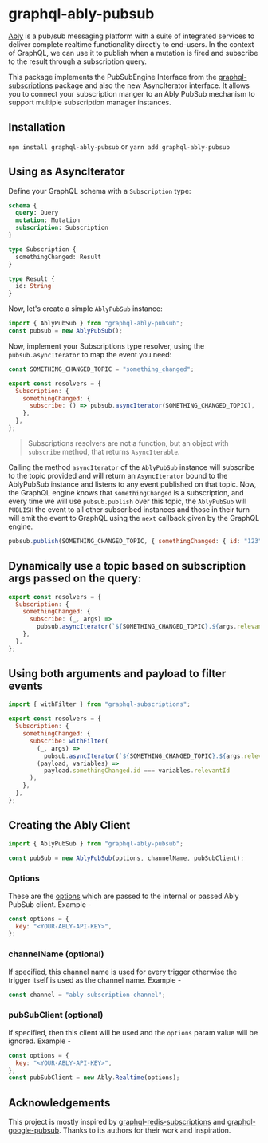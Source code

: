 # graphql-ably-pubsub

[Ably](https://www.ably.io/documentation) is a pub/sub messaging platform with a suite of integrated services to deliver complete realtime functionality directly to end-users. In the context of GraphQL, we can use it to publish when a mutation is fired and subscribe to the result through a subscription query.

This package implements the PubSubEngine Interface from the [graphql-subscriptions](https://github.com/apollographql/graphql-subscriptions) package and also the new AsyncIterator interface.
It allows you to connect your subscription manger to an Ably PubSub mechanism to support multiple subscription manager instances.

## Installation

`npm install graphql-ably-pubsub`
or
`yarn add graphql-ably-pubsub`

## Using as AsyncIterator

Define your GraphQL schema with a `Subscription` type:

```graphql
schema {
  query: Query
  mutation: Mutation
  subscription: Subscription
}

type Subscription {
  somethingChanged: Result
}

type Result {
  id: String
}
```

Now, let's create a simple `AblyPubSub` instance:

```javascript
import { AblyPubSub } from "graphql-ably-pubsub";
const pubsub = new AblyPubSub();
```

Now, implement your Subscriptions type resolver, using the `pubsub.asyncIterator` to map the event you need:

```javascript
const SOMETHING_CHANGED_TOPIC = "something_changed";

export const resolvers = {
  Subscription: {
    somethingChanged: {
      subscribe: () => pubsub.asyncIterator(SOMETHING_CHANGED_TOPIC),
    },
  },
};
```

> Subscriptions resolvers are not a function, but an object with `subscribe` method, that returns `AsyncIterable`.

Calling the method `asyncIterator` of the `AblyPubSub` instance will subscribe to the topic provided and will return an `AsyncIterator` bound to the AblyPubSub instance and listens to any event published on that topic.
Now, the GraphQL engine knows that `somethingChanged` is a subscription, and every time we will use `pubsub.publish` over this topic, the `AblyPubSub` will `PUBLISH` the event to all other subscribed instances and those in their turn will emit the event to GraphQL using the `next` callback given by the GraphQL engine.

```js
pubsub.publish(SOMETHING_CHANGED_TOPIC, { somethingChanged: { id: "123" } });
```

## Dynamically use a topic based on subscription args passed on the query:

```javascript
export const resolvers = {
  Subscription: {
    somethingChanged: {
      subscribe: (_, args) =>
        pubsub.asyncIterator(`${SOMETHING_CHANGED_TOPIC}.${args.relevantId}`),
    },
  },
};
```

## Using both arguments and payload to filter events

```javascript
import { withFilter } from "graphql-subscriptions";

export const resolvers = {
  Subscription: {
    somethingChanged: {
      subscribe: withFilter(
        (_, args) =>
          pubsub.asyncIterator(`${SOMETHING_CHANGED_TOPIC}.${args.relevantId}`),
        (payload, variables) =>
          payload.somethingChanged.id === variables.relevantId
      ),
    },
  },
};
```

## Creating the Ably Client

```javascript
import { AblyPubSub } from "graphql-ably-pubsub";

const pubSub = new AblyPubSub(options, channelName, pubSubClient);
```

### Options

These are the [options](https://www.ably.io/documentation/realtime/usage#client-options) which are passed to the internal or passed Ably PubSub client.
Example -

```javascript
const options = {
  key: "<YOUR-ABLY-API-KEY>",
};
```

### channelName (optional)

If specified, this channel name is used for every trigger otherwise the trigger itself is used as the channel name.
Example -

```javascript
const channel = "ably-subscription-channel";
```

### pubSubClient (optional)

If specified, then this client will be used and the `options` param value will be ignored.
Example -

```javascript
const options = {
  key: "<YOUR-ABLY-API-KEY>",
};
const pubSubClient = new Ably.Realtime(options);
```

## Acknowledgements

This project is mostly inspired by [graphql-redis-subscriptions](https://github.com/davidyaha/graphql-redis-subscriptions) and [graphql-google-pubsub](https://github.com/axelspringer/graphql-google-pubsub). Thanks to its authors for their work and inspiration.
